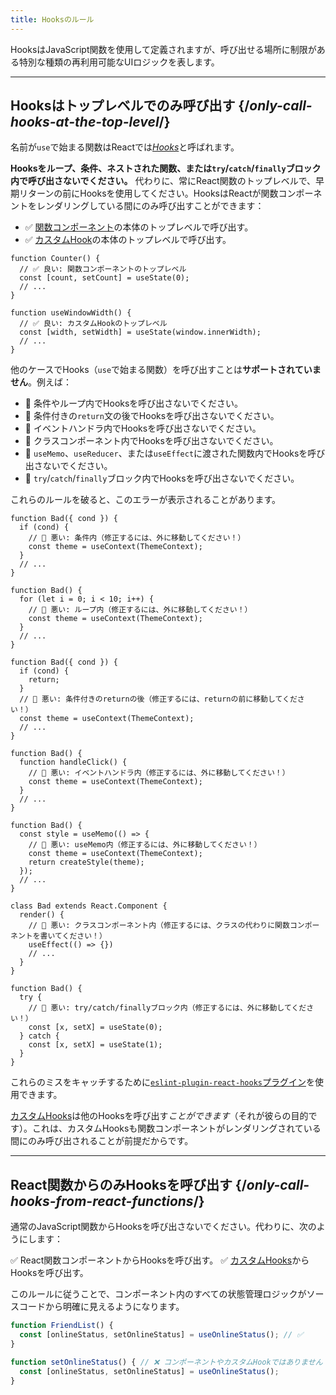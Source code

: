 ```yaml
---
title: Hooksのルール
---
```


<Intro>
HooksはJavaScript関数を使用して定義されますが、呼び出せる場所に制限がある特別な種類の再利用可能なUIロジックを表します。
</Intro>

<InlineToc />

---

##  Hooksはトップレベルでのみ呼び出す {/*only-call-hooks-at-the-top-level*/}

名前が`use`で始まる関数はReactでは[*Hooks*](/reference/react)と呼ばれます。

**Hooksをループ、条件、ネストされた関数、または`try`/`catch`/`finally`ブロック内で呼び出さないでください。** 代わりに、常にReact関数のトップレベルで、早期リターンの前にHooksを使用してください。HooksはReactが関数コンポーネントをレンダリングしている間にのみ呼び出すことができます：

* ✅ [関数コンポーネント](/learn/your-first-component)の本体のトップレベルで呼び出す。
* ✅ [カスタムHook](/learn/reusing-logic-with-custom-hooks)の本体のトップレベルで呼び出す。

```js{2-3,8-9}
function Counter() {
  // ✅ 良い: 関数コンポーネントのトップレベル
  const [count, setCount] = useState(0);
  // ...
}

function useWindowWidth() {
  // ✅ 良い: カスタムHookのトップレベル
  const [width, setWidth] = useState(window.innerWidth);
  // ...
}
```

他のケースでHooks（`use`で始まる関数）を呼び出すことは**サポートされていません**。例えば：

* 🔴 条件やループ内でHooksを呼び出さないでください。
* 🔴 条件付きの`return`文の後でHooksを呼び出さないでください。
* 🔴 イベントハンドラ内でHooksを呼び出さないでください。
* 🔴 クラスコンポーネント内でHooksを呼び出さないでください。
* 🔴 `useMemo`、`useReducer`、または`useEffect`に渡された関数内でHooksを呼び出さないでください。
* 🔴 `try`/`catch`/`finally`ブロック内でHooksを呼び出さないでください。

これらのルールを破ると、このエラーが表示されることがあります。

```js{3-4,11-12,20-21}
function Bad({ cond }) {
  if (cond) {
    // 🔴 悪い: 条件内（修正するには、外に移動してください！）
    const theme = useContext(ThemeContext);
  }
  // ...
}

function Bad() {
  for (let i = 0; i < 10; i++) {
    // 🔴 悪い: ループ内（修正するには、外に移動してください！）
    const theme = useContext(ThemeContext);
  }
  // ...
}

function Bad({ cond }) {
  if (cond) {
    return;
  }
  // 🔴 悪い: 条件付きのreturnの後（修正するには、returnの前に移動してください！）
  const theme = useContext(ThemeContext);
  // ...
}

function Bad() {
  function handleClick() {
    // 🔴 悪い: イベントハンドラ内（修正するには、外に移動してください！）
    const theme = useContext(ThemeContext);
  }
  // ...
}

function Bad() {
  const style = useMemo(() => {
    // 🔴 悪い: useMemo内（修正するには、外に移動してください！）
    const theme = useContext(ThemeContext);
    return createStyle(theme);
  });
  // ...
}

class Bad extends React.Component {
  render() {
    // 🔴 悪い: クラスコンポーネント内（修正するには、クラスの代わりに関数コンポーネントを書いてください！）
    useEffect(() => {})
    // ...
  }
}

function Bad() {
  try {
    // 🔴 悪い: try/catch/finallyブロック内（修正するには、外に移動してください！）
    const [x, setX] = useState(0);
  } catch {
    const [x, setX] = useState(1);
  }
}
```

これらのミスをキャッチするために[`eslint-plugin-react-hooks`プラグイン](https://www.npmjs.com/package/eslint-plugin-react-hooks)を使用できます。

<Note>

[カスタムHooks](/learn/reusing-logic-with-custom-hooks)は他のHooksを呼び出す*ことができます*（それが彼らの目的です）。これは、カスタムHooksも関数コンポーネントがレンダリングされている間にのみ呼び出されることが前提だからです。

</Note>

---

## React関数からのみHooksを呼び出す {/*only-call-hooks-from-react-functions*/}

通常のJavaScript関数からHooksを呼び出さないでください。代わりに、次のようにします：

✅ React関数コンポーネントからHooksを呼び出す。
✅ [カスタムHooks](/learn/reusing-logic-with-custom-hooks#extracting-your-own-custom-hook-from-a-component)からHooksを呼び出す。

このルールに従うことで、コンポーネント内のすべての状態管理ロジックがソースコードから明確に見えるようになります。

```js {2,5}
function FriendList() {
  const [onlineStatus, setOnlineStatus] = useOnlineStatus(); // ✅
}

function setOnlineStatus() { // ❌ コンポーネントやカスタムHookではありません！
  const [onlineStatus, setOnlineStatus] = useOnlineStatus();
}
```
